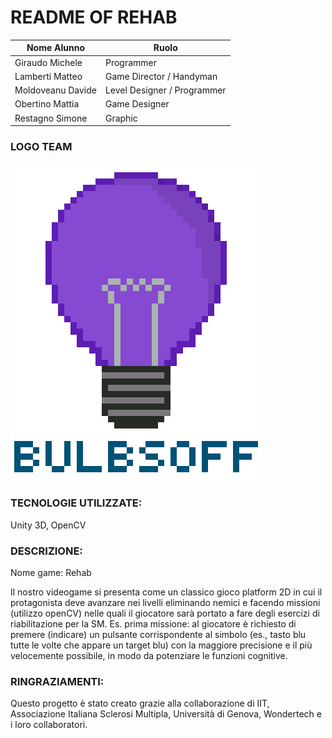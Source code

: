 # README OF REHAB

Nome Alunno | Ruolo                                   
| - | - |
| Giraudo Michele | Programmer
| Lamberti Matteo | Game Director / Handyman
| Moldoveanu Davide | Level Designer / Programmer
| Obertino Mattia | Game Designer
| Restagno Simone | Graphic

### LOGO TEAM

![Logo](https://github.com/BitMatt10111/PCTO-BulbsOff/blob/main/Logo%20e%20Immagini%20del%20Gioco/Logo.png )


### TECNOLOGIE UTILIZZATE: 
Unity 3D, OpenCV

### DESCRIZIONE:
Nome game: Rehab 

Il nostro videogame si presenta come un classico gioco platform 2D in cui il protagonista deve avanzare nei livelli eliminando nemici e facendo missioni (utilizzo openCV) nelle quali il giocatore sarà portato a fare degli esercizi di riabilitazione per la SM.
Es. prima missione:
al giocatore è richiesto di premere (indicare) un pulsante corrispondente al simbolo (es., tasto blu tutte le volte che appare un target blu) con la maggiore precisione e il più velocemente possibile, in modo da potenziare le funzioni cognitive.

### RINGRAZIAMENTI:
Questo progetto è stato creato grazie alla collaborazione di IIT, Associazione Italiana Sclerosi Multipla, Università di Genova, Wondertech e i loro collaboratori.

